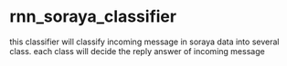 # rnn_soraya_classifier

this classifier will classify incoming message in soraya data into several class.
each class will decide the reply answer of incoming message
